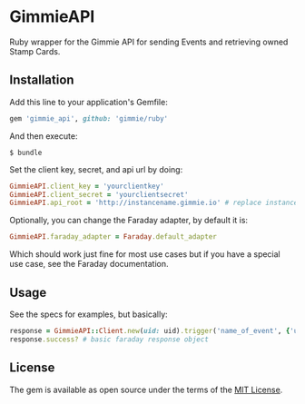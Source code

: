 # GimmieAPI

Ruby wrapper for the Gimmie API for sending Events and retrieving owned Stamp Cards.

## Installation

Add this line to your application's Gemfile:

```ruby
gem 'gimmie_api', github: 'gimmie/ruby'
```

And then execute:

    $ bundle

Set the client key, secret, and api url by doing:

```ruby
GimmieAPI.client_key = 'yourclientkey'
GimmieAPI.client_secret = 'yourclientsecret'
GimmieAPI.api_root = 'http://instancename.gimmie.io' # replace instancename with your instance name
```

Optionally, you can change the Faraday adapter, by default it is:

```ruby
GimmieAPI.faraday_adapter = Faraday.default_adapter
```

Which should work just fine for most use cases but if you have a special use case, see the Faraday documentation.

## Usage

See the specs for examples, but basically:

```ruby
response = GimmieAPI::Client.new(uid: uid).trigger('name_of_event', {'user_property_name' => 'user_property_value', ...})
response.success? # basic faraday response object
```

## License

The gem is available as open source under the terms of the [MIT License](http://opensource.org/licenses/MIT).

